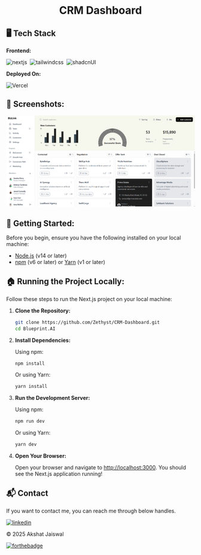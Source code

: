 <h1 align="center">CRM Dashboard</h1>

## 🖥️ Tech Stack
**Frontend:**

![nextjs](https://img.shields.io/badge/next%20js-000000?style=for-the-badge&logo=nextdotjs&logoColor=white)&nbsp;
![tailwindcss](https://img.shields.io/badge/Tailwind_CSS-38B2AC?style=for-the-badge&logo=tailwind-css&logoColor=white)&nbsp;
![shadcnUI](https://img.shields.io/badge/shadcn%2Fui-000000?style=for-the-badge&logo=shadcnui&logoColor=white)&nbsp;

**Deployed On:**

![Vercel](https://img.shields.io/badge/Vercel-000000?style=for-the-badge&logo=vercel&logoColor=white)

## 📌 Screenshots:
![home](/img/Home.png)


## 🚀 Getting Started:

Before you begin, ensure you have the following installed on your local machine:

- [Node.js](https://nodejs.org/) (v14 or later)
- [npm](https://www.npmjs.com/) (v6 or later) or [Yarn](https://yarnpkg.com/) (v1 or later)

## 🏠 Running the Project Locally:

Follow these steps to run the Next.js project on your local machine:

1. **Clone the Repository:**

    ```sh
    git clone https://github.com/Zethyst/CRM-Dashboard.git
    cd Blueprint.AI
    ```

2. **Install Dependencies:**

    Using npm:

    ```sh
    npm install
    ```

    Or using Yarn:

    ```sh
    yarn install
    ```

3. **Run the Development Server:**

    Using npm:

    ```sh
    npm run dev
    ```

    Or using Yarn:

    ```sh
    yarn dev
    ```

4. **Open Your Browser:**

    Open your browser and navigate to [http://localhost:3000](http://localhost:3000). You should see the Next.js application running!


<h2>📬 Contact</h2>

If you want to contact me, you can reach me through below handles.

[![linkedin](https://img.shields.io/badge/LinkedIn-0077B5?style=for-the-badge&logo=linkedin&logoColor=white)](https://www.linkedin.com/in/akshat-jaiswal-4664a2197)

© 2025 Akshat Jaiswal


[![forthebadge](https://forthebadge.com/images/badges/built-with-love.svg)](https://forthebadge.com)

